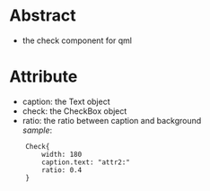 # Abstract
* the check component for qml  

# Attribute
* caption: the Text object  
* check: the CheckBox object
* ratio: the ratio between caption and background  
_sample_:  
```
    Check{
        width: 180
        caption.text: "attr2:"
        ratio: 0.4
    }
```  
</br>